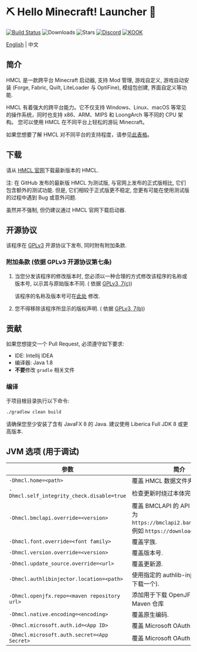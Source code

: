 # ⛏ Hello Minecraft! Launcher 💎

[![Build Status](https://ci.huangyuhui.net/job/HMCL/badge/icon?.svg)](https://ci.huangyuhui.net/job/HMCL)
![Downloads](https://img.shields.io/github/downloads/huanghongxun/HMCL/total)
![Stars](https://img.shields.io/github/stars/huanghongxun/HMCL)
[![Discord](https://img.shields.io/discord/995291757799538688.svg?label=&logo=discord&logoColor=ffffff&color=7389D8&labelColor=6A7EC2)](https://discord.gg/jVvC7HfM6U)
[![KOOK](https://img.shields.io/badge/KOOK-HMCL-brightgreen)](https://kook.top/Kx7n3t)

[English](README.md) | 中文

## 简介

HMCL 是一款跨平台 Minecraft 启动器, 支持 Mod 管理, 游戏自定义, 游戏自动安装 (Forge, Fabric, Quilt, LiteLoader 与
OptiFine), 模组包创建, 界面自定义等功能.

HMCL 有着强大的跨平台能力。它不仅支持 Windows、Linux、macOS 等常见的操作系统，同时也支持 x86、ARM、MIPS 和 LoongArch 等不同的
CPU 架构。
您可以使用 HMCL 在不同平台上轻松的游玩 Minecraft。

如果您想要了解 HMCL 对不同平台的支持程度，请参见[此表格](PLATFORM.md)。

## 下载

请从 [HMCL 官网](https://hmcl.huangyuhui.net/download)下载最新版本的 HMCL.

注: 在 GitHub 发布的最新版 HMCL 为测试版, 与官网上发布的正式版相比, 它们包含额外的测试功能. 但是, 它们相较于正式版更不稳定,
您更有可能在使用测试版的过程中遇到 Bug 或意外问题.

虽然并不强制, 但仍建议通过 HMCL 官网下载启动器.

## 开源协议

该程序在 [GPLv3](https://www.gnu.org/licenses/gpl-3.0.html) 开源协议下发布, 同时附有附加条款.

### 附加条款 (依据 GPLv3 开源协议第七条)

1. 当您分发该程序的修改版本时, 您必须以一种合理的方式修改该程序的名称或版本号, 以示其与原始版本不同. (
   依据 [GPLv3, 7(c)](https://github.com/huanghongxun/HMCL/blob/11820e31a85d8989e41d97476712b07e7094b190/LICENSE#L372-L374))

   该程序的名称及版本号可在[此处](https://github.com/huanghongxun/HMCL/blob/javafx/HMCL/src/main/java/org/jackhuang/hmcl/Metadata.java#L33-L35)
   修改.

2. 您不得移除该程序所显示的版权声明. (
   依据 [GPLv3, 7(b)](https://github.com/huanghongxun/HMCL/blob/11820e31a85d8989e41d97476712b07e7094b190/LICENSE#L368-L370))

## 贡献

如果您想提交一个 Pull Request, 必须遵守如下要求:

* IDE: Intellij IDEA
* 编译器: Java 1.8
* **不要**修改 `gradle` 相关文件

### 编译

于项目根目录执行以下命令:

```bash
./gradlew clean build
```

请确保您至少安装了含有 JavaFX 8 的 Java. 建议使用 Liberica Full JDK 8 或更高版本.

## JVM 选项 (用于调试)

| 参数                                           | 简介                                                                                              |
|----------------------------------------------|-------------------------------------------------------------------------------------------------|
| `-Dhmcl.home=<path>`                         | 覆盖 HMCL 数据文件夹.                                                                                  |
| `-Dhmcl.self_integrity_check.disable=true`   | 检查更新时绕过本体完整性检查.                                                                                 |
| `-Dhmcl.bmclapi.override=<version>`          | 覆盖 BMCLAPI 的 API Root, 默认值为 `https://bmclapi2.bangbang93.com`. 例如 `https://download.mcbbs.net`. |
| `-Dhmcl.font.override=<font family>`         | 覆盖字族.                                                                                           |
| `-Dhmcl.version.override=<version>`          | 覆盖版本号.                                                                                          |
| `-Dhmcl.update_source.override=<url>`        | 覆盖更新源.                                                                                          |
| `-Dhmcl.authlibinjector.location=<path>`     | 使用指定的 authlib-injector (而非下载一个).                                                                |
| `-Dhmcl.openjfx.repo=<maven repository url>` | 添加用于下载 OpenJFX 的自定义 Maven 仓库                                                                    |
| `-Dhmcl.native.encoding=<encoding>`          | 覆盖原生编码.                                                                                         |
| `-Dhmcl.microsoft.auth.id=<App ID>`          | 覆盖 Microsoft OAuth App ID.                                                                      |
| `-Dhmcl.microsoft.auth.secret=<App Secret>`  | 覆盖 Microsoft OAuth App 密钥.                                                                      |
